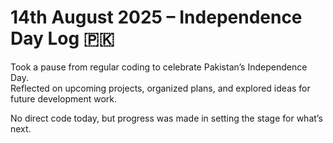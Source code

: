 # 14th August 2025 – Independence Day Log 🇵🇰

Took a pause from regular coding to celebrate Pakistan’s Independence Day.  
Reflected on upcoming projects, organized plans, and explored ideas for future development work.  

No direct code today, but progress was made in setting the stage for what’s next.
